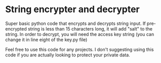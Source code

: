 # String encrypter and decrypter
Super basic python code that encrypts and decrypts string input. 
If pre-encrypted string is less than 15 characters long, it will add "salt" to the string. 
In order to decrypt, you will need the access key string (you can change it in line eight of the key.py file)

Feel free to use this code for any projects. I don't suggesting using this code if you are actually looking to protect your private data. 

